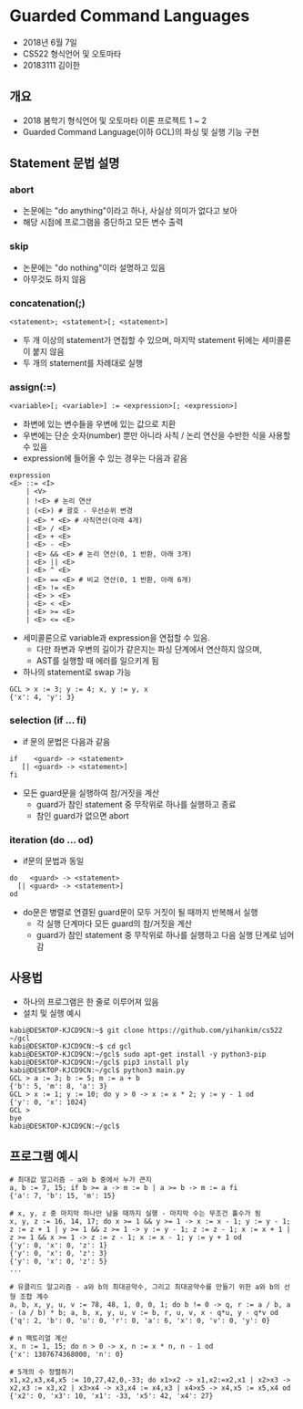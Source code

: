 
# Guarded Command Languages
* 2018년 6월 7일
* CS522 형식언어 및 오토마타 
* 20183111 김이한

## 개요
* 2018 봄학기 형식언어 및 오토마타 이론 프로젝트 1 ~ 2
* Guarded Command Language(이하 GCL)의 파싱 및 실행 기능 구현

## Statement 문법 설명
### abort
* 논문에는 "do anything"이라고 하나, 사실상 의미가 없다고 보아
* 해당 시점에 프로그램을 중단하고 모든 변수 출력

### skip 
* 논문에는 "do nothing"이라 설명하고 있음
* 아무것도 하지 않음

### concatenation(;)
```
<statement>; <statement>[; <statement>]
```
* 두 개 이상의 statement가 연접할 수 있으며, 마지막 statement 뒤에는 세미콜론이 붙지 않음
* 두 개의 statement를 차례대로 실행

### assign(:=)
```
<variable>[; <variable>] := <expression>[; <expression>]
```
* 좌변에 있는 변수들을 우변에 있는 값으로 치환
* 우변에는 단순 숫자(number) 뿐만 아니라 사칙 / 논리 연산을 수반한 식을 사용할 수 있음
* expression에 들어올 수 있는 경우는 다음과 같음
```
expression
<E> ::= <I>
    | <V>
    | !<E> # 논리 연산
    | (<E>) # 괄호 - 우선순위 변경
    | <E> * <E> # 사칙연산(아래 4개)
    | <E> / <E>
    | <E> + <E>
    | <E> - <E>
    | <E> && <E> # 논리 연산(0, 1 반환, 아래 3개)
    | <E> || <E>
    | <E> ^ <E>
    | <E> == <E> # 비교 연산(0, 1 반환, 아래 6개)
    | <E> != <E>
    | <E> > <E>
    | <E> < <E>
    | <E> >= <E>
    | <E> <= <E>
```

* 세미콜론으로 variable과 expression을 연접할 수 있음. 
  - 다만 좌변과 우변의 길이가 같은지는 파싱 단계에서 연산하지 않으며,
  - AST를 실행할 때 에러를 일으키게 됨
* 하나의 statement로 swap 가능
```
GCL > x := 3; y := 4; x, y := y, x
{'x': 4, 'y': 3}
```

### selection (if ... fi)
* if 문의 문법은 다음과 같음
```
if    <guard> -> <statement>
   [| <guard> -> <statement>]
fi
```
* 모든 guard문을 실행하여 참/거짓을 계산
  - guard가 참인 statement 중 무작위로 하나를 실행하고 종료
  - 참인 guard가 없으면 abort

### iteration (do ... od)
* if문의 문법과 동일 
```
do   <guard> -> <statement>
  [| <guard> -> <statement>]
od
```
* do문은 병렬로 연결된 guard문이 모두 거짓이 될 때까지 반복해서 실행
  - 각 실행 단계마다 모든 guard의 참/거짓을 계산
  - guard가 참인 statement 중 무작위로 하나를 실행하고 다음 실행 단계로 넘어감

## 사용법

* 하나의 프로그램은 한 줄로 이루어져 있음
* 설치 및 실행 예시

```console
kabi@DESKTOP-KJCD9CN:~$ git clone https://github.com/yihankim/cs522 ~/gcl
kabi@DESKTOP-KJCD9CN:~$ cd gcl
kabi@DESKTOP-KJCD9CN:~/gcl$ sudo apt-get install -y python3-pip
kabi@DESKTOP-KJCD9CN:~/gcl$ pip3 install ply
kabi@DESKTOP-KJCD9CN:~/gcl$ python3 main.py
GCL > a := 3; b := 5; m := a + b
{'b': 5, 'm': 8, 'a': 3}
GCL > x := 1; y := 10; do y > 0 -> x := x * 2; y := y - 1 od
{'y': 0, 'x': 1024}
GCL >
bye
kabi@DESKTOP-KJCD9CN:~/gcl$
```

## 프로그램 예시
```
# 최대값 알고리즘 - a와 b 중에서 누가 큰지
a, b := 7, 15; if b >= a -> m := b | a >= b -> m := a fi
{'a': 7, 'b': 15, 'm': 15}

# x, y, z 중 마지막 하나만 남을 때까지 실행 - 마지막 수는 무조건 홀수가 됨
x, y, z := 16, 14, 17; do x >= 1 && y >= 1 -> x := x - 1; y := y - 1; z := z + 1 | y >= 1 && z >= 1 -> y := y - 1; z := z - 1; x := x + 1 | z >= 1 && x >= 1 -> z := z - 1; x := x - 1; y := y + 1 od
{'y': 0, 'x': 0, 'z': 1}
{'y': 0, 'x': 0, 'z': 3}
{'y': 0, 'x': 0, 'z': 5}
...

# 유클리드 알고리즘 - a와 b의 최대공약수, 그리고 최대공약수를 만들기 위한 a와 b의 선형 조합 계수
a, b, x, y, u, v := 78, 48, 1, 0, 0, 1; do b != 0 -> q, r := a / b, a - (a / b) * b; a, b, x, y, u, v := b, r, u, v, x - q*u, y - q*v od
{'q': 2, 'b': 0, 'u': 0, 'r': 0, 'a': 6, 'x': 0, 'v': 0, 'y': 0}

# n 팩토리얼 계산
x, n := 1, 15; do n > 0 -> x, n := x * n, n - 1 od
{'x': 1307674368000, 'n': 0}

# 5개의 수 정렬하기
x1,x2,x3,x4,x5 := 10,27,42,0,-33; do x1>x2 -> x1,x2:=x2,x1 | x2>x3 -> x2,x3 := x3,x2 | x3>x4 -> x3,x4 := x4,x3 | x4>x5 -> x4,x5 := x5,x4 od
{'x2': 0, 'x3': 10, 'x1': -33, 'x5': 42, 'x4': 27}

```
